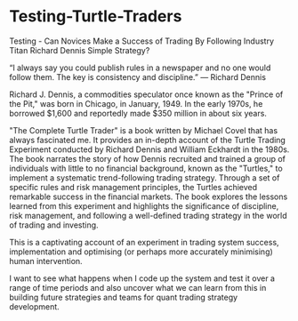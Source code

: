 # Testing-Turtle-Traders
Testing - Can Novices Make a Success of Trading By Following Industry Titan Richard Dennis Simple Strategy?

 “I always say you could publish rules in a newspaper and no one would follow them. The key is consistency and discipline.”
— Richard Dennis

Richard J. Dennis, a commodities speculator once known as the "Prince of the Pit," was born in Chicago, in January, 1949. 
In the early 1970s, he borrowed $1,600 and reportedly made $350 million in about six years. 

"The Complete Turtle Trader" is a book written by Michael Covel that has always fascinated me. It provides an in-depth account of 
the Turtle Trading Experiment conducted by Richard Dennis and William Eckhardt in the 1980s. 
The book narrates the story of how Dennis recruited and trained
a group of individuals with little to no financial background, known as the "Turtles," to implement a systematic trend-following
trading strategy. Through a set of specific rules and risk management principles, the Turtles achieved remarkable success in the 
financial markets. The book explores the lessons learned from this experiment and highlights the significance of discipline,
risk management, and following a well-defined trading strategy in the world of trading and investing.

This is a captivating account of an experiment in trading system success, implementation 
and optimising (or perhaps more accurately minimising) human intervention.

I want to see what happens when I code up the system and test it over a range of time periods and also uncover what we can learn from this 
in building future strategies and teams for quant trading strategy development.
